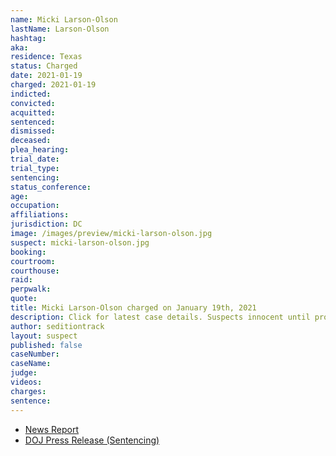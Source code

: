 ```yaml
---
name: Micki Larson-Olson
lastName: Larson-Olson
hashtag:
aka:
residence: Texas
status: Charged
date: 2021-01-19
charged: 2021-01-19
indicted:
convicted:
acquitted:
sentenced:
dismissed:
deceased:
plea_hearing:
trial_date:
trial_type:
sentencing:
status_conference:
age:
occupation:
affiliations:
jurisdiction: DC
image: /images/preview/micki-larson-olson.jpg
suspect: micki-larson-olson.jpg
booking:
courtroom:
courthouse:
raid:
perpwalk:
quote:
title: Micki Larson-Olson charged on January 19th, 2021
description: Click for latest case details. Suspects innocent until proven guilty.
author: seditiontrack
layout: suspect
published: false
caseNumber: 
caseName:
judge:
videos:
charges:
sentence:
---
```

- [News Report]()
- [DOJ Press Release (Sentencing)](https://www.justice.gov/usao-dc/pr/texas-woman-sentenced-180-days-jail-after-jury-verdict-related-capitol-breach)

